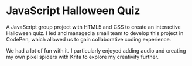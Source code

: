 # JavaScript Halloween Quiz
A JavaScript group project with HTML5 and CSS to create an interactive Halloween quiz. I led and managed a small team to develop this project in CodePen, which allowed us to gain collaborative coding experience.

We had a lot of fun with it. I particularly enjoyed adding audio and creating my own pixel spiders with Krita to explore my creativity further.